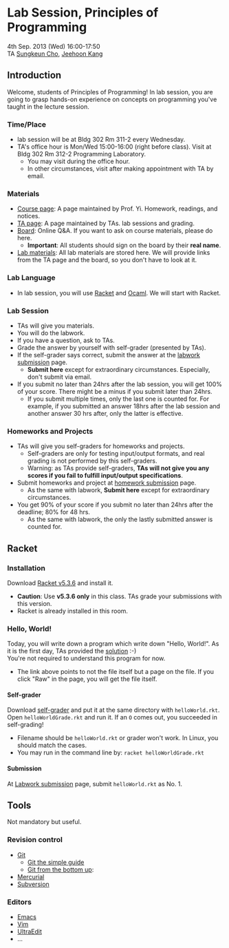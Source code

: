 # Lab Session, Principles of Programming #

4th Sep. 2013 (Wed) 16:00-17:50  
TA [Sungkeun Cho](http://ropas.snu.ac.kr/~skcho),
[Jeehoon Kang](http://ropas.snu.ac.kr/~jhkang)

## Introduction ##

Welcome, students of Principles of Programming! In lab session,
you are going to grasp hands-on experience on concepts on programming
you've taught in the lecture session.

### Time/Place ###
* lab session will be at Bldg 302 Rm 311-2 every Wednesday.
* TA's office hour is Mon/Wed 15:00-16:00 (right before class). Visit
  at Bldg 302 Rm 312-2 Programming Laboratory.
  + You may visit during the office hour.
  + In other circumstances, visit after making appointment with TA by
  email.

### Materials ###

* [Course page](http://ropas.snu.ac.kr/~kwang/4190.210/13/): A page
  maintained by Prof. Yi. Homework, readings, and notices.
* [TA page](http://ropas.snu.ac.kr/~ta/4190.210/13/): A page
  maintained by TAs. lab sessions and grading.
* [Board](https://ropas.snu.ac.kr/phpbb/viewforum.php?f=30): Online
Q&A. If you want to ask on course materials, please do here.
  + **Important**: All students should sign on the board by their
  **real name**.
* [Lab materials](http://www.github.com/lunaticas/pp-material):
  All lab materials are stored here. We will provide links from
  the TA page and the board, so you don't have to look at it.

### Lab Language ###

* In lab session, you will use [Racket](http://racket-lang.org)
and [Ocaml](http://caml.inria.fr). We will start with Racket.

### Lab Session ###

* TAs will give you materials.
* You will do the labwork.
* If you have a question, ask to TAs.
* Grade the answer by yourself with self-grader (presented by TAs).
* If the self-grader says correct, submit the answer at the
  [labwork submission](http://ropas.snu.ac.kr/~ta/4190.210/13/lab/)
  page.
  + **Submit here** except for extraordinary
  circumstances. Especially, don't submit via email.
* If you submit no later than 24hrs after the lab session, you
  will get 100% of your score. There might be a minus if you submit
  later than 24hrs.
  + If you submit multiple times, only the last one is counted
  for. For example, if you submitted an answer 18hrs after the
  lab session and another answer 30 hrs after, only the latter is
  effective.

### Homeworks and Projects ###

* TAs will give you self-graders for homeworks and projects.
  + Self-graders are only for testing input/output formats, and real
  grading is not performed by this self-graders.
  + Warning: as TAs provide self-graders, **TAs will not give you any
  scores if you fail to fulfill input/output specifications**.
* Submit homeworks and project at
[homework submission](http://ropas.snu.ac.kr/~ta/4190.210/13/hw/)
page.
  + As the same with labwork, **Submit here** except for
  extraordinary circumstances.
* You get 90% of your score if you submit no later than 24hrs after
  the deadline; 80% for 48 hrs.
  + As the same with labwork, the only the lastly submitted answer is
  counted for.

## Racket ##

### Installation ###

Download [Racket v5.3.6](http://racket-lang.org/download/) and install
it.

* **Caution**: Use **v5.3.6 only** in this class. TAs grade your
    submissions with this version.
* Racket is already installed in this room.

### Hello, World! ###

Today, you will write down a program which write down "Hello, World!".
As it is the first day, TAs provided the [solution](helloWorld.rkt)
:-)  
You're not required to understand this program for now.

* The link above points to not the file itself but a page on the
file. If you click "Raw" in the page, you will get the file itself.

#### Self-grader ####

Download [self-grader](helloWorldGrade.rkt) and put it at the same
directory with `helloWorld.rkt`. Open `helloWorldGrade.rkt` and run
it. If an `O` comes out, you succeeded in self-grading!

* Filename should be `helloWorld.rkt` or grader won't work. In
  Linux, you should match the cases.
* You may run in the command line by:
`racket helloWorldGrade.rkt`  


#### Submission ####

At [Labwork submission](http://ropas.snu.ac.kr/~ta/4190.210/13/lab/)
page, submit `helloWorld.rkt` as No. 1.

## Tools ##

Not mandatory but useful.

### Revision control ###

* [Git](http://www.git-scm.com)
  + [Git the simple guide](http://rogerdudler.github.io/git-guide/index.html)
  + [Git from the bottom up](https://www.google.co.kr/search?client=safari&rls=en&q=git+from+bottom+up&ie=UTF-8&oe=UTF-8&gws_rd=cr&ei=06ckUqKJGYXAkAX1jYAw):
* [Mercurial](http://mercurial.selenic.com)
* [Subversion](http://subversion.tigris.org)

### Editors ###

* [Emacs](http://www.gnu.org/s/emacs/)
* [Vim](http://www.vim.org)
* [UltraEdit](http://www.ultraedit.com)
* ...
